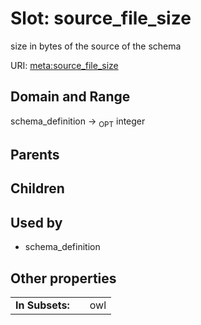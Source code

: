 
# Slot: source_file_size


size in bytes of the source of the schema

URI: [meta:source_file_size](https://w3id.org/biolink/biolinkml/meta/source_file_size)


## Domain and Range

schema_definition ->  <sub>OPT</sub> integer

## Parents


## Children


## Used by

 * schema_definition

## Other properties

|  |  |  |
| --- | --- | --- |
| **In Subsets:** | | owl |

